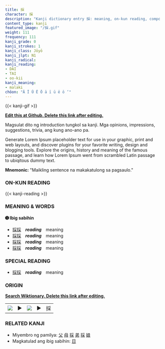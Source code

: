 ```yaml
---
title: 採
character: 採
description: "Kanji dictionary entry 採: meaning, on-kun reading, compounds, origin, related kanji"
content_type: kanji
featured_image: "/採.gif"
weight: 111
frequency: 111
kanji_grade: 0
kanji_strokes: 1
kanji_class: Jōyō
kanji_jlpt: N1
kanji_radical: 
kanji_reading: 
- DAI
- TAI
- oo-kii
kanji_meaning:
- malaki
chōon: "Ā Ī Ū Ē Ō ā ī ū ē ō ’"
---
```

[//]: # (Don't edit the line below. Kanji animated GIF code is automatically generated.)
{{< kanji-gif >}}

[//]: # (Edit below this line.)

**[Edit this at Github. Delete this link after editing.](https://github.com/tim0g/tim/tree/main/content/kanji/採/index.md)**

Magsulat dito ng introduction tungkol sa kanji. Mga opinions, impressions, suggestions, trivia, ang kung ano-ano pa.

Generate Lorem Ipsum placeholder text for use in your graphic, print and web layouts, and discover plugins for your favorite writing, design and blogging tools. Explore the origins, history and meaning of the famous passage, and learn how Lorem Ipsum went from scrambled Latin passage to ubiqitous dummy text.
 
**Mnemonic:** "Maikling sentence na makakatulong sa pagsaulo."

### ON-KUN READING

[//]: # (Don't edit the line below. ON-KUN READING code is automatically generated.)
{{< kanji-reading >}}

### MEANING & WORDS

#### ➊ **Ibig sabihin**
  - [採](../採)[採](../採)　***reading***　meaning
  - [採](../採)[採](../採)　***reading***　meaning
  - [採](../採)[採](../採)　***reading***　meaning
  - [採](../採)[採](../採)　***reading***　meaning

### SPECIAL READING
  - [採](../採)[採](../採)　***reading***　meaning

### ORIGIN

**[Search Wiktionary. Delete this link after editing.](https://wiktionary.org/wiki/採)**
<table class="kanji-table"><tr><td>
<img src="60px-採-bronze.svg.png">
</td><td>▶</td><td>
<img src="60px-採-oracle.svg.png">
</td><td>▶</td>
<td class="kanji-origin">採</td>
</tr></table>

### RELATED KANJI
- Miyembro ng pamilya: [父](../父) [母](../母) [採](../採) [弟](../弟) [採](../採) [娘](../娘)
- Magkatulad ang ibig sabihin: [日](../日)

